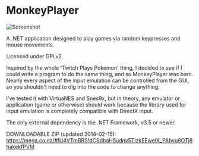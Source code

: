 MonkeyPlayer
============
![Screenshot](http://i.imgur.com/EQnkshc.png)

A .NET application designed to play games via random keypresses and mouse movements.

Licensed under GPLv2.

Inspired by the whole 'Twitch Plays Pokemon' thing, I decided to see if I could write a program to do the
same thing, and so MonkeyPlayer was born. Nearly every aspect of the input emulation can be controlled from
the GUI, so you shouldn't need to dig into the code to change anything.

I've tested it with VirtuaNES and Snes9x, but in theory, any emulator or application (game or otherwise)
should work because the library used for input emulation is completely compatible with DirectX 
input.

The only external dependency is the .NET Framework, v3.5 or newer.

DOWNLOADABLE ZIP (updated 2014-02-15): https://mega.co.nz/#!U4VTmBRS!dCSdbaH5udnv5TjzkEEwelX_PAhyu8OTj8hakekfPVM